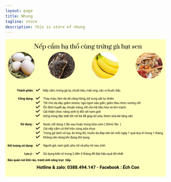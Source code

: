 ```yaml
---
layout: page
title: Nhung
tagline: store
description: this is store of nhung
---
```

![image01](https://raw.githubusercontent.com/nhungStore/nhungstore.github.io/master/assets/img/Final04.jpg)